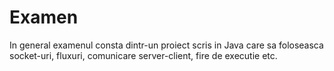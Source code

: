 # Examen

In general examenul consta dintr-un proiect scris in Java care sa foloseasca socket-uri, fluxuri, comunicare server-client, fire de executie etc.